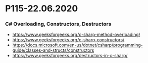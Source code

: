 # P115-22.06.2020

### C# Overloading, Constructors, Destructors

- https://www.geeksforgeeks.org/c-sharp-method-overloading/
- https://www.geeksforgeeks.org/c-sharp-constructors/
- https://docs.microsoft.com/en-us/dotnet/csharp/programming-guide/classes-and-structs/constructors
- https://www.geeksforgeeks.org/destructors-in-c-sharp/
